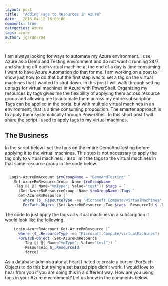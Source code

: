 ```yaml
---
layout: post
title:  "Adding Tags to Resources in Azure"
date:   2016-04-12 16:00:00
comments: true
categories: Azure
tags: azure
author: jgardner04
---
```

<span class="image featured"><img src="//btco.azureedge.net/gallery-1600/AdobeStock_102187112-1600.jpeg" alt=""></span>

I am always looking for ways to automate my Azure environment.  I use Azure as a Demo and Testing environment and do not want it running 24/7 and shutting off each virtual machine at the end of a day is time consuming.  I want to have Azure Automation do that for me.  I am working on a post to show just how to do that but the first step was to set a tag on the virtual machines that I wanted to shut down.  In this post I will walk through setting up tags for virtual machines in Azure with PowerShell. Organizing my resources by tags gives me the flexibility of applying them across resource group and allowing me to automate them across my entire subscription.  Tags can be applied in the portal but with multiple virtual machines in an environment, that is a time consuming proposition.  The smarter approach is to apply them systematically through PowerShell.  In this short post I will share the script I used to apply tags to my virtual machines.

## The Business

In the script below I set the tags on the entire DemoAndTesting before applying it to the virtual machines. This step is not necessary to apply the tag only to virtual machines.  I also limit the tags to the virtual machines in that same resource group in the code below.

``` powershell

  Login-AzureRmAccount $rmGroupName = "DemoAndTesting" `
    Set-AzureRmResourceGroup -Name $rmGroupName `
    -Tag @( @{ Name="vmType"; Value="test"}) $tags = `
      (Get-AzureRmResourceGroup -Name $rmGroupName).Tags `
      Get-AzureRmResource |`
        where {$_.ResourceType -eq "Microsoft.Compute/virtualMachines" -and $_.ResourceGRoupName -eq $rmGroupName} | `
        ForEach-Object {Set-AzureRmResource -Tag $tags -ResourceId $_.ResourceId -force}

```

The code to just apply the tags all virtual machines in a subscription it would look like the following.

``` powershell
    Login-AzureRmAccount Get-AzureRmResource |`
      where {$_.ResourceType -eq "Microsoft.Compute/virtualMachines"} | `
      ForEach-Object {Set-AzureRmResource `
        -Tag @( @{ Name="vmType"; Value="test"}) `
        -ResourceId $_.ResourceId `
        -force}

```

As a database administrator at heart I hated to create a cursor (ForEach-Object) to do this but trying a set based pipe didn't work.  I would love to hear from you if you are doing this in a different way.  How are you using tags in your Azure environment?  Let us know in the comments below.
